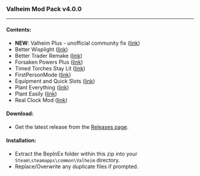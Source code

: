 
### Valheim Mod Pack v4.0.0
___
#### Contents:
-   **NEW**: Valheim Plus - unofficial community fix ([link](https://www.nexusmods.com/valheim/mods/2323))
-   Better Wisplight ([link](https://www.nexusmods.com/valheim/mods/2103))
-   Better Trader Remake ([link](https://valheim.thunderstore.io/package/Digitalroot/Better_Trader_Remake/))
-   Forsaken Powers Plus ([link](https://www.nexusmods.com/valheim/mods/2067))
-   Timed Torches Stay Lit ([link](https://www.nexusmods.com/valheim/mods/2034))
-   FirstPersonMode ([link](https://valheim.thunderstore.io/package/Azumatt/FirstPersonMode/))
-   Equipment and Quick Slots ([link](https://www.nexusmods.com/valheim/mods/92))
-   Plant Everything ([link](https://www.nexusmods.com/valheim/mods/1042))
-   Plant Easily ([link](https://www.nexusmods.com/valheim/mods/2350))
-   Real Clock Mod ([link](https://www.nexusmods.com/valheim/mods/489))

#### Download:
-   Get the latest release from the [Releases page](https://github.com/LeBanes/valheim-mods/releases).

#### Installation:
-   Extract the BepInEx folder within this zip into your `Steam\steamapps\common\Valheim` directory.
-   Replace/Overwrite any duplicate files if prompted.
